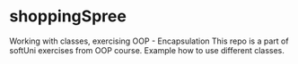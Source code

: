 # shoppingSpree
Working with classes, exercising OOP - Encapsulation
This repo is a part of softUni exercises from OOP course. Example how to use different classes.
